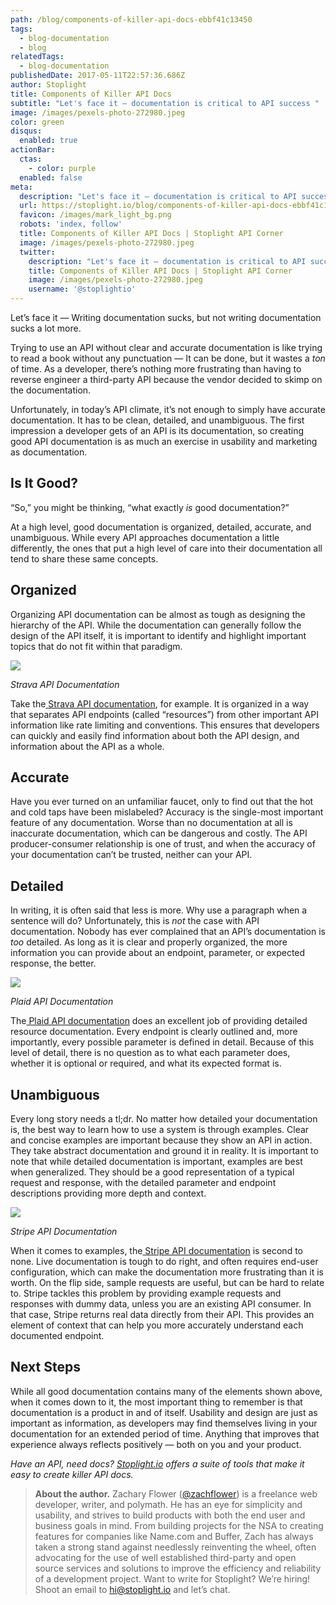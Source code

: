 ```yaml
---
path: /blog/components-of-killer-api-docs-ebbf41c13450
tags:
  - blog-documentation
  - blog
relatedTags:
  - blog-documentation
publishedDate: 2017-05-11T22:57:36.686Z
author: Stoplight
title: Components of Killer API Docs
subtitle: "Let's face it — documentation is critical to API success "
image: /images/pexels-photo-272980.jpeg
color: green
disqus:
  enabled: true
actionBar:
  ctas:
    - color: purple
  enabled: false
meta:
  description: "Let's face it — documentation is critical to API success "
  url: https://stoplight.io/blog/components-of-killer-api-docs-ebbf41c13450/
  favicon: /images/mark_light_bg.png
  robots: 'index, follow'
  title: Components of Killer API Docs | Stoplight API Corner
  image: /images/pexels-photo-272980.jpeg
  twitter:
    description: "Let's face it — documentation is critical to API success "
    title: Components of Killer API Docs | Stoplight API Corner
    image: /images/pexels-photo-272980.jpeg
    username: '@stoplightio'
---
```


Let’s face it — Writing documentation sucks, but not writing documentation sucks a lot more.

Trying to use an API without clear and accurate documentation is like trying to read a book without any punctuation — It can be done, but it wastes a _ton_ of time. As a developer, there’s nothing more frustrating than having to reverse engineer a third-party API because the vendor decided to skimp on the documentation.

Unfortunately, in today’s API climate, it’s not enough to simply have accurate documentation. It has to be clean, detailed, and unambiguous. The first impression a developer gets of an API is its documentation, so creating good API documentation is as much an exercise in usability and marketing as documentation.

## Is It Good?

“So,” you might be thinking, “what exactly _is_ good documentation?”

At a high level, good documentation is organized, detailed, accurate, and unambiguous. While every API approaches documentation a little differently, the ones that put a high level of care into their documentation all tend to share these same concepts.

## Organized

Organizing API documentation can be almost as tough as designing the hierarchy of the API. While the documentation can generally follow the design of the API itself, it is important to identify and highlight important topics that do not fit within that paradigm.

![](https://cdn-images-1.medium.com/max/800/0*WCSYf3o6p-OM6hWj.)

_Strava API Documentation_

Take the[ Strava API documentation](https://strava.github.io/api/), for example. It is organized in a way that separates API endpoints (called “resources”) from other important API information like rate limiting and conventions. This ensures that developers can quickly and easily find information about both the API design, and information about the API as a whole.

## Accurate

Have you ever turned on an unfamiliar faucet, only to find out that the hot and cold taps have been mislabeled? Accuracy is the single-most important feature of any documentation. Worse than no documentation at all is inaccurate documentation, which can be dangerous and costly. The API producer-consumer relationship is one of trust, and when the accuracy of your documentation can’t be trusted, neither can your API.

## Detailed

In writing, it is often said that less is more. Why use a paragraph when a sentence will do? Unfortunately, this is _not_ the case with API documentation. Nobody has ever complained that an API’s documentation is _too_ detailed. As long as it is clear and properly organized, the more information you can provide about an endpoint, parameter, or expected response, the better.

![](https://cdn-images-1.medium.com/max/800/0*mjg-qm39Ru7svpjw.)

_Plaid API Documentation_

The[ Plaid API documentation](https://plaid.com/docs/api/) does an excellent job of providing detailed resource documentation. Every endpoint is clearly outlined and, more importantly, every possible parameter is defined in detail. Because of this level of detail, there is no question as to what each parameter does, whether it is optional or required, and what its expected format is.

## Unambiguous

Every long story needs a tl;dr. No matter how detailed your documentation is, the best way to learn how to use a system is through examples. Clear and concise examples are important because they show an API in action. They take abstract documentation and ground it in reality. It is important to note that while detailed documentation is important, examples are best when generalized. They should be a good representation of a typical request and response, with the detailed parameter and endpoint descriptions providing more depth and context.

![](https://cdn-images-1.medium.com/max/800/0*b8hE97kFCRZ-rb3S.)

_Stripe API Documentation_

When it comes to examples, the[ Stripe API documentation](https://stripe.com/docs/api) is second to none. Live documentation is tough to do right, and often requires end-user configuration, which can make the documentation more frustrating than it is worth. On the flip side, sample requests are useful, but can be hard to relate to. Stripe tackles this problem by providing example requests and responses with dummy data, unless you are an existing API consumer. In that case, Stripe returns real data directly from their API. This provides an element of context that can help you more accurately understand each documented endpoint.

## Next Steps

While all good documentation contains many of the elements shown above, when it comes down to it, the most important thing to remember is that documentation is a product in and of itself. Usability and design are just as important as information, as developers may find themselves living in your documentation for an extended period of time. Anything that improves that experience always reflects positively — both on you and your product.

_Have an API, need docs? [Stoplight.io](https://stoplight.io) offers a suite of tools that make it easy to create killer API docs._

> **About the author.** Zachary Flower ([@zachflower](http://twitter.com/zachflower)) is a freelance web developer, writer, and polymath. He has an eye for simplicity and usability, and strives to build products with both the end user and business goals in mind. From building projects for the NSA to creating features for companies like Name.com and Buffer, Zach has always taken a strong stand against needlessly reinventing the wheel, often advocating for the use of well established third-party and open source services and solutions to improve the efficiency and reliability of a development project.
> Want to write for Stoplight? We’re hiring! Shoot an email to hi@stoplight.io and let’s chat.
